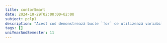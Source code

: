 ```yaml
---
title: contorSmart
date: 2024-10-29T02:00:00+02:00
subject: pclp1
description: "Acest cod demonstrează bucle `for` ce utilizează variabile `float` ca iterator, cu pași de incrementare diferiți (inclusiv zecimale). Ilustrează formatarea ieșirilor (`printf`) și implică atenție la precizia numerelor în virgulă mobilă."
tags: []
uniYearAndSemester: 11
---
```


